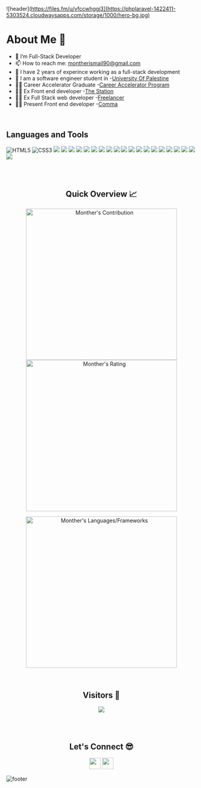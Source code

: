 ![header](https://files.fm/u/vfccwhggj3](https://phplaravel-1422411-5303524.cloudwaysapps.com/storage/1000/hero-bg.jpg)


<!--
**MKhasib/mkhasib** is a ✨ _special_ ✨ repository because its `README.md` (this file) appears on your GitHub profile.

Here are some ideas to get you started:

- 🔭 I’m currently working on 
- 🌱 I’m currently learning ...
- 👯 I’m looking to collaborate on ...
- 🤔 I’m looking for help with ...
- 💬 Ask me about ...
- 📫 How to reach me: ...
- 😄 Pronouns: ...
- ⚡ Fun fact: ...
-->




<h1>About Me 📌</h1>

- 🔭 I’m Full-Stack Developer 
- 📫 How to reach me: montherismail90@gmail.com
- 🔭 I have 2 years of experince working as a full-stack development
- 🌱 I am a software engineer student in -[University Of Palestine](#)
- 💁‍♂️ Career Accelerator Graduate -[Career Accelerator Program](https://gazaskygeeks.com/coders-career-accelerator-course/)
- 💁‍♂️ Ex Front end developer -[The Station](#)
- 💁‍♂️ Ex Full Stack web developer -[Freelancer](#)
- 💁‍♂️ Present Front end developer -[Comma](#)


<br />
<h2>Languages and Tools </h2>

![HTML5](https://img.shields.io/badge/HTML5-E34F26?style=for-the-badge&logo=html5&logoColor=white)
![CSS3](https://img.shields.io/badge/CSS3-1572B6?style=for-the-badge&logo=css3&logoColor=white)
<img src="https://img.shields.io/badge/-TypeScript-%233178C6?style=for-the-badge&logo=typescript&logoColor=white" />
<img src="https://img.shields.io/badge/JavaScript-F7DF1E?style=for-the-badge&logo=javascript&logoColor=black" />
<img src="https://img.shields.io/badge/-ReactJs-61DAFB?style=for-the-badge&logo=react&logoColor=white" />
<img src="https://img.shields.io/badge/-ReduxJs-61DAFB?style=for-the-badge&logo=redux&logoColor=white" />
<img src="https://img.shields.io/badge/-react_router-61DAFB?style=for-the-badge&logo=react-router&logoColor=white" />
<img src="https://img.shields.io/badge/-react_native-61DAFB?style=for-the-badge&logo=react-router&logoColor=white" />
<img src="https://img.shields.io/badge/-materialUI-61DAFB?style=for-the-badge&logo=materialui&logoColor=black" />
<img src="https://img.shields.io/badge/Node.js-43853D?style=for-the-badge&logo=node.js&logoColor=white" />
<img src="https://img.shields.io/badge/mongodb-43853D?style=for-the-badge&logo=mongodb&logoColor=green" />
<img src="https://img.shields.io/badge/Express.js-404D59?style=for-the-badge&logo=express&logoColor=white" />
<img src="https://img.shields.io/badge/PostgreSQL-316192?style=for-the-badge&logo=postgresql&logoColor=white" />
<img src="https://img.shields.io/badge/-Jest-914359?style=for-the-badge&logo=jest&logoColor=white" />
<img src="https://img.shields.io/badge/GitHub-100000?style=for-the-badge&logo=github&logoColor=white" />
<img src="https://img.shields.io/badge/-postman-F26634?style=for-the-badge&logo=postman&logoColor=white" />
<img src="https://img.shields.io/badge/-Heroku-%236B48AF?style=for-the-badge&logo=heroku&logoColor=white" />
<img src="https://img.shields.io/badge/-Figma-%2379D384?style=for-the-badge&logo=figma&logoColor=white" />
<img src="https://img.shields.io/badge/-mapBox-61DAFB?style=for-the-badge&logo=firebase&logoColor=white" />
<img src="https://img.shields.io/badge/-Twilio-E95420?style=for-the-badge&logo=firebase&logoColor=white" />
<img src="https://img.shields.io/badge/-Bootstarp-43853D?style=for-the-badge&logo=firebase&logoColor=white" />
<img src="https://img.shields.io/badge/-react Bootstarp-E95420?style=for-the-badge&logo=firebase&logoColor=white" />


<br />

<br />

<h2 align="center">Quick Overview 📈</h2>
  
  <p align = "center">
 
</p>

<p align = "center">
  <img src = "https://github-readme-stats.vercel.app/api?username=MontherIsmail&count_private=true&theme=dracula&hide_border=true" alt = "Monther's Contribution" width = 400 >
  <img src = "https://github-readme-streak-stats.herokuapp.com?user=MontherIsmail&count_private=true&theme=dracula&hide_border=true" alt = "Monther's Rating" width = 400 >
</p>

<p align = "center">

 <img src = "https://github-readme-stats.vercel.app/api/top-langs?username=MontherIsmail&show_icons=true&count_private=true&locale=en&layout=compact&langs_count=10&hide_border=true&bg_color=282A36&title_color=DD6387&text_color=fff&icon_color=fff" alt = "Monther's Languages/Frameworks" width = 400 />
</p>

<br />
<h2 align="center">Visitors 👀</h2>
<div align="center" >
  <img src="https://profile-counter.glitch.me/MontherIsmail/count.svg"></img>
</div>

<br /><br />
<h2 align="center">Let's Connect 😎</h2>
<p align="center">
  <a href = "mailto:montherismail90@gmail.com"><img src = "https://img.shields.io/badge/Gmail-D14836?style=for-the-badge&logo=gmail&logoColor=white" height = 30></a>
  <a href = "https://www.linkedin.com/in/monther-alzamli-76b618211/"><img src = "https://img.shields.io/badge/LinkedIn-0077B5?style=for-the-badge&logo=linkedin&logoColor=white"     height = 30></a>
 
</p>


![footer](https://capsule-render.vercel.app/api?type=waving&color=gradient&height=150&section=footer)

